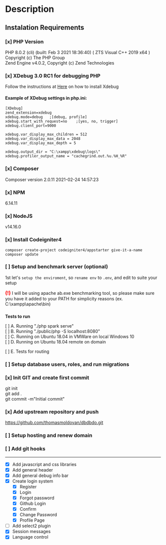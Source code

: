 # Description

## Instalation Requirements

### [x] PHP Version

PHP 8.0.2 (cli) (built: Feb  3 2021 18:36:40) ( ZTS Visual C++ 2019 x64 )  
Copyright (c) The PHP Group  
Zend Engine v4.0.2, Copyright (c) Zend Technologies  

### [x] XDebug 3.0 RC1 for debugging PHP
Follow the instructions at [Here](https://odan.github.io/2020/12/03/xampp-xdebug-setup-php8.html) on how to install Xdebug

#### Example of XDebug settings in php.ini:
```
[XDebug]
zend_extension=xdebug
xdebug.mode=debug   ;[debug, profile]
xdebug.start_with_request=no    ;[yes, no, trigger]
xdebug.client_port=9000

xdebug.var_display_max_children	= 512
xdebug.var_display_max_data = 2048
xdebug.var_display_max_depth = 5

xdebug.output_dir = "C:\xampp\xdebug\logs\"
xdebug.profiler_output_name = "cachegrind.out.%u.%H_%R"
```

### [x] Composer

Composer version 2.0.11 2021-02-24 14:57:23
### [x] NPM
6.14.11

### [x] NodeJS
v14.16.0

### [x] Install Codeigniter4
`composer create-project codeigniter4/appstarter give-it-a-name`  
`composer update`

### [ ] Setup and benchmark server (optional)

1st let's `setup the enviroment`, so `rename env` to `.env`, and edit to suite your setup

<h3 style="font-weight: bold; color: red; display: inline;">(!) </h3>I will be using apache ab.exe benchmarking tool, so please make sure you have it added to your PATH for simplicity reasons (ex. C:\xampp\apache\bin)

<h3 style="display: block;"></h3>

**Tests to run**

[ ] A. Running "./php spark serve"  
[ ] B. Running "./public/php -S localhost:8080"  
[ ] C. Running on Ubuntu 18.04 in VMWare on local Windows 10  
[ ] D. Running on Ubuntu 18.04 remote on domain

[ ] E. Tests for routing

### [ ] Setup database users, roles, and run migrations

### [x] Init GIT and create first commit
git init  
git add .  
git commit -m"Initial commit"

### [x] Add upstream repository and push
https://github.com/thomasmoldovan/dbdbdo.git

### [ ] Setup hosting and renew domain
### [ ] Add git hooks
---
* [x] Add javascript and css libraries
* [x] Add general header
* [x] Add general debug info bar
* [x] Create login system
    * [x] Register
    * [x] Login
    * [x] Forgot password
    * [x] Github Login
    * [x] Confirm
    * [x] Change Password
    * [x] Profile Page
* [ ] Add select2 plugin
* [x] Session messages
* [x] Language control